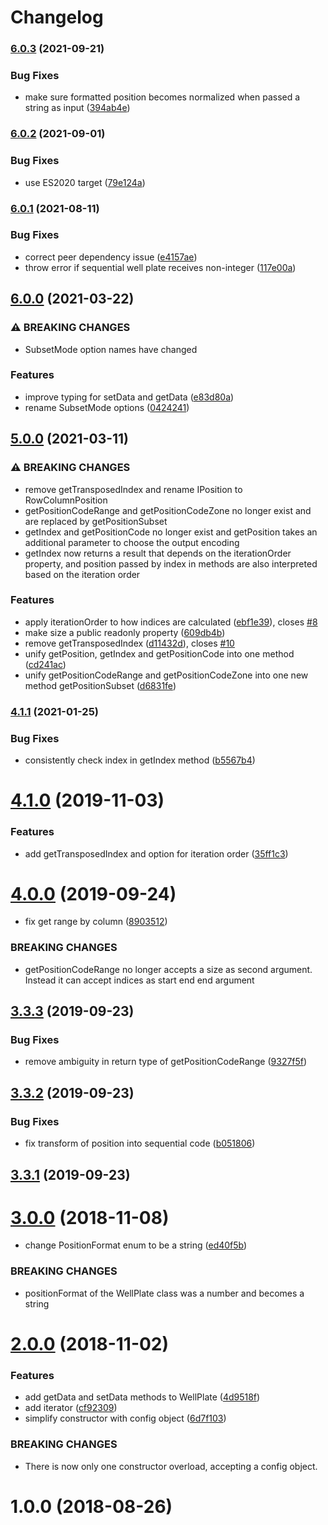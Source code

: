 # Changelog

### [6.0.3](https://www.github.com/cheminfo/well-plates/compare/v6.0.2...v6.0.3) (2021-09-21)


### Bug Fixes

* make sure formatted position becomes normalized when passed a string as input ([394ab4e](https://www.github.com/cheminfo/well-plates/commit/394ab4e19cf1cac4dbf8a874716b435f77e004d0))

### [6.0.2](https://www.github.com/cheminfo/well-plates/compare/v6.0.1...v6.0.2) (2021-09-01)


### Bug Fixes

* use ES2020 target ([79e124a](https://www.github.com/cheminfo/well-plates/commit/79e124a8dc016509d3b89b043630855243e3b71e))

### [6.0.1](https://www.github.com/cheminfo/well-plates/compare/v6.0.0...v6.0.1) (2021-08-11)


### Bug Fixes

* correct peer dependency issue ([e4157ae](https://www.github.com/cheminfo/well-plates/commit/e4157aeb26892607a30b19c75d31f6675731c6ce))
* throw error if sequential well plate receives non-integer ([117e00a](https://www.github.com/cheminfo/well-plates/commit/117e00aea16e4da7a7c60000fd4b038cd903d395))

## [6.0.0](https://www.github.com/cheminfo/well-plates/compare/v5.0.0...v6.0.0) (2021-03-22)


### ⚠ BREAKING CHANGES

* SubsetMode option names have changed

### Features

* improve typing for setData and getData ([e83d80a](https://www.github.com/cheminfo/well-plates/commit/e83d80adb362cba261a10c6cd3309a51254a5edb))
* rename SubsetMode options ([0424241](https://www.github.com/cheminfo/well-plates/commit/042424110162b9f001c6e08d47983e8bca606276))

## [5.0.0](https://www.github.com/cheminfo/well-plates/compare/v4.1.1...v5.0.0) (2021-03-11)


### ⚠ BREAKING CHANGES

* remove getTransposedIndex and rename IPosition to RowColumnPosition
* getPositionCodeRange and getPositionCodeZone no longer exist and are replaced by getPositionSubset
* getIndex and getPositionCode no longer exist and getPosition takes an additional parameter to choose the output encoding
* getIndex now returns a result that depends on the iterationOrder property, and position passed by index in methods are also interpreted based on the iteration order

### Features

* apply iterationOrder to how indices are calculated ([ebf1e39](https://www.github.com/cheminfo/well-plates/commit/ebf1e39796746ca41502b67bb402f55fcad4ebbe)), closes [#8](https://www.github.com/cheminfo/well-plates/issues/8)
* make size a public readonly property ([609db4b](https://www.github.com/cheminfo/well-plates/commit/609db4b230d25d93b2c6ed314dbaea74e15728fa))
* remove getTransposedIndex ([d11432d](https://www.github.com/cheminfo/well-plates/commit/d11432d42b71bb5170c6a075fdd2f07393ef7c3d)), closes [#10](https://www.github.com/cheminfo/well-plates/issues/10)
* unify getPosition, getIndex and getPositionCode into one method ([cd241ac](https://www.github.com/cheminfo/well-plates/commit/cd241acf327d51f22b289959ae9f0d16c9968572))
* unify getPositionCodeRange and getPositionCodeZone into one new method getPositionSubset ([d6831fe](https://www.github.com/cheminfo/well-plates/commit/d6831fe57a4a60e3a3b9c75834053a9ebcee4623))

### [4.1.1](https://github.com/cheminfo/well-plates/compare/v4.1.0...v4.1.1) (2021-01-25)


### Bug Fixes

* consistently check index in getIndex method ([b5567b4](https://github.com/cheminfo/well-plates/commit/b5567b48eae29610fc4238cec6a54b5a3a122bf4))

# [4.1.0](https://github.com/cheminfo/well-plates/compare/v4.0.0...v4.1.0) (2019-11-03)


### Features

* add getTransposedIndex and option for iteration order ([35ff1c3](https://github.com/cheminfo/well-plates/commit/35ff1c3458ffd0a194c7a6383ed33d996d9e23e9))



# [4.0.0](https://github.com/cheminfo/well-plates/compare/v3.3.3...v4.0.0) (2019-09-24)


* fix get range by column ([8903512](https://github.com/cheminfo/well-plates/commit/8903512))


### BREAKING CHANGES

* getPositionCodeRange no longer accepts a size as second argument. Instead it can accept indices as start end end argument



## [3.3.3](https://github.com/cheminfo/well-plates/compare/v3.3.2...v3.3.3) (2019-09-23)


### Bug Fixes

* remove ambiguity in return type of getPositionCodeRange ([9327f5f](https://github.com/cheminfo/well-plates/commit/9327f5f))



## [3.3.2](https://github.com/cheminfo/well-plates/compare/v3.3.1...v3.3.2) (2019-09-23)


### Bug Fixes

* fix transform of position into sequential code ([b051806](https://github.com/cheminfo/well-plates/commit/b051806))



## [3.3.1](https://github.com/cheminfo/well-plates/compare/v3.3.0...v3.3.1) (2019-09-23)



# [3.0.0](https://github.com/cheminfo/well-plates/compare/v2.0.0...v3.0.0) (2018-11-08)


* change PositionFormat enum to be a string ([ed40f5b](https://github.com/cheminfo/well-plates/commit/ed40f5b))


### BREAKING CHANGES

* positionFormat of the WellPlate class was a number and becomes a string



<a name="2.0.0"></a>
# [2.0.0](https://github.com/cheminfo/well-plates/compare/v1.1.0...v2.0.0) (2018-11-02)


### Features

* add getData and setData methods to WellPlate ([4d9518f](https://github.com/cheminfo/well-plates/commit/4d9518f))
* add iterator ([cf92309](https://github.com/cheminfo/well-plates/commit/cf92309))
* simplify constructor with config object ([6d7f103](https://github.com/cheminfo/well-plates/commit/6d7f103))


### BREAKING CHANGES

* There is now only one constructor overload, accepting a
config object.



<a name="1.0.0"></a>
# 1.0.0 (2018-08-26)
